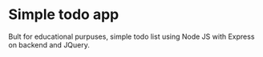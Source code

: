 # Simple todo app

Bult for educational purpuses, simple todo list using Node JS with Express on backend and JQuery.
